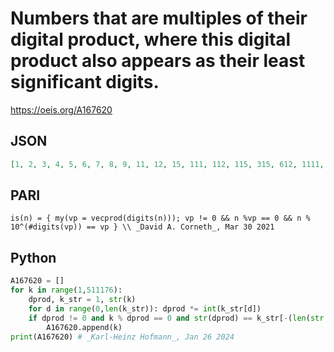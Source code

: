 # Numbers that are multiples of their digital product, where this digital product also appears as their least significant digits\.
https://oeis.org/A167620
## JSON
```JSON
[1, 2, 3, 4, 5, 6, 7, 8, 9, 11, 12, 15, 111, 112, 115, 315, 612, 1111, 1112, 1113, 1115, 1116, 11111, 11112, 11115, 12312, 13212, 21312, 23112, 31212, 32112, 111111, 111112, 111115, 111315, 111612, 113115, 116112, 131115, 161112, 311115, 511175]
```
## PARI
```PARI
is(n) = { my(vp = vecprod(digits(n))); vp != 0 && n %vp == 0 && n % 10^(#digits(vp)) == vp } \\ _David A. Corneth_, Mar 30 2021
```
## Python
```Python
A167620 = []
for k in range(1,511176):
    dprod, k_str = 1, str(k)
    for d in range(0,len(k_str)): dprod *= int(k_str[d])
    if dprod != 0 and k % dprod == 0 and str(dprod) == k_str[-(len(str(dprod))):]:
        A167620.append(k)
print(A167620) # _Karl-Heinz Hofmann_, Jan 26 2024
```
